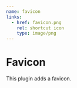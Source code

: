 ```yaml
---
name: favicon
links:
  - href: favicon.png
    rel: shortcut icon
    type: image/png
---
```


# Favicon

This plugin adds a favicon.
